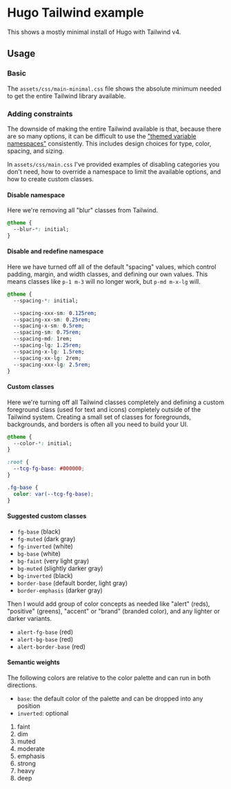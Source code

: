 # Hugo Tailwind example

This shows a mostly minimal install of Hugo with Tailwind v4.

## Usage

### Basic

The `assets/css/main-minimal.css` file shows the absolute minimum needed to get the entire Tailwind library available.

### Adding constraints

The downside of making the entire Tailwind available is that, because there are so many options, it can be difficult to use the ["themed variable namespaces"](https://tailwindcss.com/docs/theme#theme-variable-namespaces) consistently. This includes design choices for type, color, spacing, and sizing.

In `assets/css/main.css` I've provided examples of disabling categories you don't need, how to override a namespace to limit the available options, and how to create custom classes.

#### Disable namespace

Here we're removing all "blur" classes from Tailwind.

```css
@theme {
  --blur-*: initial;
}
```

#### Disable and redefine namespace

Here we have turned off all of the default "spacing" values, which control padding, margin, and width classes, and defining our own values. This means classes like `p-1 m-3` will no longer work, but `p-md m-x-lg` will.

```css
@theme {
  --spacing-*: initial;

  --spacing-xxx-sm: 0.125rem;
  --spacing-xx-sm: 0.25rem;
  --spacing-x-sm: 0.5rem;
  --spacing-sm: 0.75rem;
  --spacing-md: 1rem;
  --spacing-lg: 1.25rem;
  --spacing-x-lg: 1.5rem;
  --spacing-xx-lg: 2rem;
  --spacing-xxx-lg: 2.5rem;
}
```

#### Custom classes

Here we're turning off all Tailwind classes completely and defining a custom foreground class (used for text and icons) completely outside of the Tailwind system. Creating a small set of classes for foregrounds, backgrounds, and borders is often all you need to build your UI.

```css
@theme {
  --color-*: initial;
}

:root {
  --tcg-fg-base: #000000;
}

.fg-base {
  color: var(--tcg-fg-base);
}
```

#### Suggested custom classes

- `fg-base` (black)
- `fg-muted` (dark gray)
- `fg-inverted` (white)
- `bg-base` (white)
- `bg-faint` (very light gray)
- `bg-muted` (slightly darker gray)
- `bg-inverted` (black)
- `border-base` (default border, light gray)
- `border-emphasis` (darker gray)

Then I would add group of color concepts as needed like "alert" (reds), "positive" (greens), "accent" or "brand" (branded color), and any lighter or darker variants.

- `alert-fg-base` (red)
- `alert-bg-base` (red)
- `alert-border-base` (red)

#### Semantic weights

The following colors are relative to the color palette and can run in both directions.

- `base`: the default color of the palette and can be dropped into any position
- `inverted`: optional

1. faint
2. dim
3. muted
4. moderate
5. emphasis
6. strong
7. heavy
8. deep
